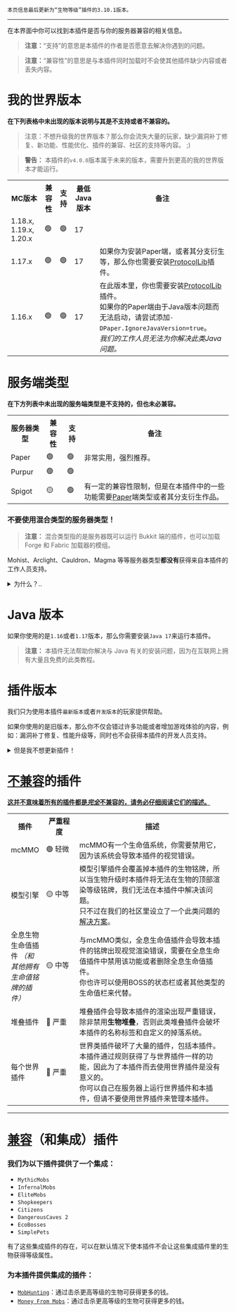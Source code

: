 ```
本页信息最后更新为“生物等级”插件的3.10.1版本。
```

---

在本界面中你可以找到本插件是否与你的服务器兼容的相关信息。

> **注意：**“支持”的意思是本插件的作者是否愿意去解决你遇到的问题。

> **注意：**“兼容性”的意思是与本插件同时加载时不会使其他插件缺少内容或者丢失内容。

# 我的世界版本

**在下列表格中未出现的版本说明与其是不支持或者不兼容的。**

> 注意：不想升级我的世界版本？那么你会流失大量的玩家，缺少漏洞补丁修复、新功能、性能优化、插件的兼容、社区的支持等内容。 ;)

> **警告：** 本插件的`v4.0.0`版本属于未来的版本，需要升到更高的我的世界版本才能运行。

<table width="100%">
    <tr>
        <th>MC版本</th>
        <th>兼容性</th>
        <th>支持</th>
        <th>最低Java版本</th>
        <th>备注</th>
    </tr>
    <tr>
        <td>1.18.x, 1.19.x, 1.20.x</td>
        <td>🟢</td>
        <td>🟢</td>
        <td>17</td>
        <td></td>
    </tr>
    <tr>
        <td>1.17.x</td>
        <td>🟢</td>
        <td>🟢</td>
        <td>17</td>
        <td>
            如果你为安装Paper端，或者其分支衍生等，那么你也需要安装<a href="https://www.spigotmc.org/resources/protocollib.1997/">ProtocolLib</a>插件。
        </td>
    </tr>
    <tr>
        <td>1.16.x</td>
        <td>🟢</td>
        <td>🟢</td>
        <td>17</td>
        <td>
            在此版本里，你也需要安装<a href="https://www.spigotmc.org/resources/protocollib.1997/">ProtocolLib</a>插件。
            <br/>
            如果你的Paper端由于Java版本问题而无法启动，请尝试添加<code>-DPaper.IgnoreJavaVersion=true</code>。
            <br />
            <i>我们的工作人员无法为你解决此类Java问题。</i>
        </td>
    </tr>
</table>

# 服务端类型

**在下方列表中未出现的服务端类型是不支持的，但也未必兼容。**

<table width="100%">
    <tr>
        <th>服务器类型</th>
        <th>兼容性</th>
        <th>支持</th>
        <th>备注</th>
    </tr>
    <tr>
        <td>Paper</td>
        <td>🟢</td>
        <td>🟢</td>
        <td>非常实用，强烈推荐。</td>
    </tr>
    <tr>
        <td>Purpur</td>
        <td>🟢</td>
        <td>🟢</td>
        <td></td>
    </tr>
    <tr>
        <td>Spigot</td>
        <td>🟡</td>
        <td>🟢</td>
        <td>
            有一定的兼容性限制，但是在本插件中的一些功能需要<a href="https://papermc.io/">Paper</a>端类型或者其分支衍生作品。
        </td>
    </tr>
</table>

### 不要使用混合类型的服务器类型！

> **注意：** 混合类型指的是服务器既可以运行 Bukkit 端的插件，也可以加载 Forge 和 Fabric 加载器的模组。

Mohist、Arclight、Cauldron、Magma 等等服务器类型<b>都没有</b>获得来自本插件的工作人员支持。

<details>
<summary>为什么？..</summary>

**因为 Bukkit 的 API 都不是为了适配模组而诞生的**，[所有黑客使用的方法](https://essentialsx.net/do-not-use-mohist.html)都是为了绕过该问题，很多内容已经遭到了破坏，这对于插件的开发者来说都是很难追查的。在我们遇到的一些服务器的错误里，大多数的错误都是来自此类混合服务器中。

本插件不是唯一拒绝为混合类服务器提供插件的人，甚至连[EssentialsX](https://essentialsx.net/do-not-use-mohist.html)也谴责过...

</details>

# Java 版本

如果你使用的是`1.16`或者`1.17`版本，那么你需要安装`Java 17`来运行本插件。

> **注意：** 本插件无法帮助你解决与 Java 有关的安装问题，因为在互联网上拥有大量且免费的此类教程。

# 插件版本

我们只为使用本插件`最新版本`或者`开发版本`的玩家提供帮助。

如果你使用的是旧版本，那么你不仅会错过许多功能或者增加游戏体验的内容，例如：漏洞补丁修复、性能升级等，同时也不会获得本插件的开发人员支持。

<details>
<summary>但是我不想更新插件！</summary>

如果有什么问题阻碍了你更新到最新版本，请务必告诉我们开发人员，我们可以为你解决。如果你的问题是无效的或者自己很容易解决的，请别联系我们开发人员。 :)

</details>

# <u>不兼容</u>的插件

<b><u>这并不意味着所有的插件都是<i>完全</i>不兼容的，请务必仔细阅读它们的描述。</u></b>

<table>
    <tr>
        <th width="15%">插件</th>
        <th width="15%">严重程度</th>
        <th>描述</th>
    </tr>
    <tr>
        <td>mcMMO</td>
        <td>🟢 轻微</td>
        <td>
            mcMMO有一个生命值系统，你需要禁用它，因为该系统会导致本插件的视觉错误。
        </td>
    </tr>
    <tr>
        <td>模型引擎</td>
        <td>🟡 中等</td>
        <td>
            模型引擎插件会覆盖掉本插件的生物铭牌，所以当生物升级时本插件将无法在生物的顶部渲染等级铭牌，我们无法在本插件中解决该问题。
            </br>
            只不过在我们的社区里设立了一个此类问题的<a href="https://github.com/ArcanePlugins/LevelledMobs/wiki/Compatibility-%7C-LevelledMobs,-ModelEngine,-and-MythicMobs">解决方案</a>。
        </td>
    </tr>
    <tr>
        <td>全息生物生命值插件 <i>（和其他拥有生命值铭牌的插件）</i></td>
        <td>🟡 中等</td>
        <td>
            与mcMMO类似，全息生命值插件会导致本插件的铭牌出现视觉渲染错误，需要在全息生命值插件中禁用该功能或者删除全息生命值插件。
            <br />
            你也许可以使用BOSS的状态栏或者其他类型的生命值栏来代替。
        </td>
    </tr>
    <tr>
        <td>堆叠插件</td>
        <td>🔴 严重</td>
        <td>
            堆叠插件会导致本插件的渲染出现严重错误，除非禁用<b>生物堆叠</b>，否则此类堆叠插件会破坏本插件的名称标签和自定义的掉落系统。
        </td>
    </tr>
    <tr>
        <td>每个世界插件</td>
        <td>🔴 严重</td>
        <td>
            世界类插件破坏了大量的插件，包括本插件。
            <br />
            本插件通过规则获得了与世界插件一样的功能，因此为了本插件而去使用世界插件是没有意义的。
            <br />
            你可以自己在服务器上运行世界插件和本插件，但请不要使用世界插件来管理本插件。
        </td>
    </tr>
</table>

---

# <u>兼容</u>（和集成）插件

### 我们为以下插件提供了一个集成：

- `MythicMobs`
- `InfernalMobs`
- `EliteMobs`
- `Shopkeepers`
- `Citizens`
- `DangerousCaves 2`
- `EcoBosses`
- `SimplePets`

有了这些集成插件的存在，可以在默认情况下使本插件不会让这些集成插件里的生物获得等级属性。

### 为本插件提供集成的插件：

- [`MobHunting`](http://www.spigotmc.org/resources/mobhunting.3582/)：通过击杀更高等级的生物可获得更多的钱。
- [`Money From Mobs`](https://www.spigotmc.org/resources/money-from-mobs-1-12-1-17.79137/)：通过击杀更高等级的生物可获得更多的钱。

